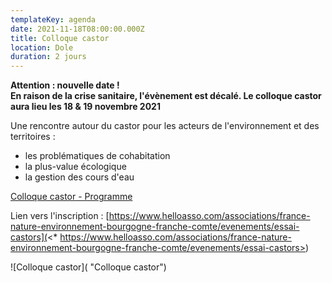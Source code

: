 ```yaml
---
templateKey: agenda
date: 2021-11-18T08:00:00.000Z
title: Colloque castor
location: Dole
duration: 2 jours
---
```

**Attention : nouvelle date !** \
**En raison de la crise sanitaire, l'évènement est décalé. Le colloque castor aura lieu les 18 & 19 novembre 2021**

Une rencontre autour du castor pour les acteurs de l'environnement et des territoires : 

* les problématiques de cohabitation
* la plus-value écologique
* la gestion des cours d'eau 

<a href="/img/fne-colloque-castor-invit-a5-ok-web.pdf" target="_blank">Colloque castor - Programme</a>

  Lien vers l'inscription : [https://www.helloasso.com/associations/france-nature-environnement-bourgogne-franche-comte/evenements/essai-castors](<* https://www.helloasso.com/associations/france-nature-environnement-bourgogne-franche-comte/evenements/essai-castors>)

![Colloque castor]( "Colloque castor")